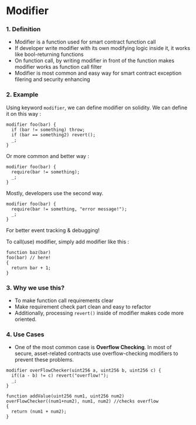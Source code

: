 # Modifier

### 1. Definition
  - Modifier is a function used for smart contract function call
  - If developer write modifier with its own modifying logic inside it, it works like bool-returning functions
  - On function call, by writing modifier in front of the function makes modifier works as function call filter
  - Modifier is most common and easy way for smart contract exception filering and security enhancing

### 2. Example
Using keyword <code>modifier</code>, we can define modifier on solidity.
We can define it on this way :
<pre><code>modifier foo(bar) {
  if (bar != something) throw; 
  if (bar == something2) revert();
  _;
}</code></pre>
Or more common and better way :
<pre><code>modifier foo(bar) {
  require(bar != something); 
  _;
}</code></pre>
Mostly, developers use the second way.
<pre><code>modifier foo(bar) {
  require(bar != something, "error message!"); 
  _;
}</code></pre>
For better event tracking & debugging!

To call(use) modifier, simply add modifier like this :
<pre><code>function baz(bar) 
foo(bar) // here!
{
  return bar + 1;
}</code></pre>

### 3. Why we use this?
  - To make function call requirements clear
  - Make requirement check part clean and easy to refactor
  - Additionally, processing <code>revert()</code> inside of modifier makes code more oriented.

### 4. Use Cases
  - One of the most common case is **Overflow Checking**. In most of secure, asset-related contracts use overflow-checking modifiers to prevent these problems.
<pre><code>modifier overFlowChecker(uint256 a, uint256 b, uint256 c) {
  if((a - b) != c) revert("overflow!");
  _;
}

function addValue(uint256 num1, uint256 num2)
overFlowChecker((num1+num2), num1, num2) //checks overflow
{
  return (num1 + num2);
}</code></pre>